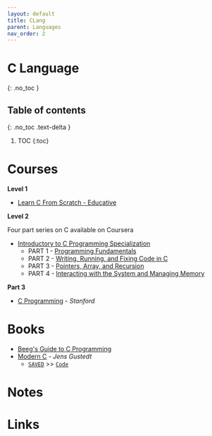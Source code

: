 ```yaml
---
layout: default
title: CLang
parent: Languages
nav_order: 2
---
```


# C Language
{: .no_toc }

## Table of contents
{: .no_toc .text-delta }

1. TOC
{:toc}

# Courses

__Level 1__

- [Learn C From Scratch - Educative](https://www.educative.io/courses/learn-c-from-scratch/m280XNlPOkn)

__Level 2__

Four part series on C available on Coursera

- [Introductory to C Programming Specialization](https://www.coursera.org/specializations/c-programming)
	- PART 1 - [Programming Fundamentals](https://www.coursera.org/learn/programming-fundamentals?specialization=c-programming)
	- PART 2 - [Writing, Running, and Fixing Code in C](https://www.coursera.org/learn/writing-running-fixing-code?specialization=c-programming)
	- PART 3 - [Pointers, Array, and Recursion](https://www.coursera.org/learn/pointers-arrays-recursion?specialization=c-programming)
	- PART 4 - [Interacting with the System and Managing Memory](https://www.coursera.org/learn/interacting-system-managing-memory?specialization=c-programming)

__Part 3__

- [C Programming](https://www.youtube.com/watch?v=Ps8jOj7diA0&list=PLjn3WmBeabPOUzxcCkzk4jYMGRZMZ6ylF) - *Stanford*

# Books

- [Beeg's Guide to C Programming](https://beej.us/guide/bgc/html//index.html)
- [Modern C](https://modernc.gforge.inria.fr/) - *Jens Gustedt*
	- [`SAVED`](file:///media/rishi/d057170c-fade-44e6-a98a-5028064c1c84/Computer%20Science/Language/C/ModernC.pdf) >> [`Code`](https://gforge.inria.fr/frs/?group_id=6881)

# Notes

# Links

